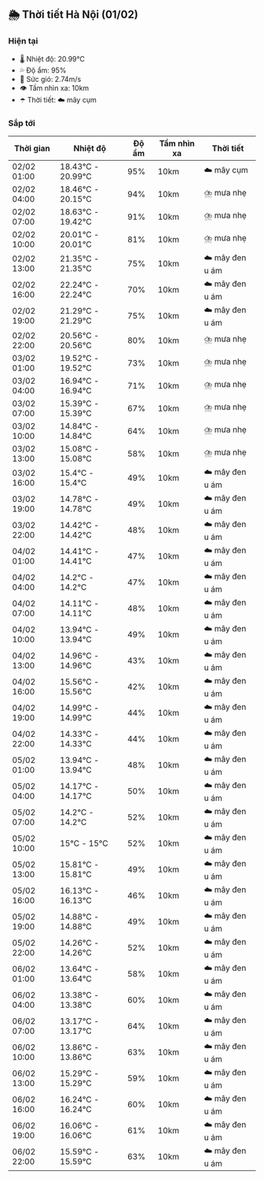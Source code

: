## 🌦️ Thời tiết Hà Nội (01/02)

### Hiện tại

- 🌡️ Nhiệt độ: 20.99℃
- 💦 Độ ẩm: 95%
- 💨 Sức gió: 2.74m/s
- 👁️ Tầm nhìn xa: 10km
- ☂️ Thời tiết: ☁️ mây cụm

### Sắp tới

| Thời gian | Nhiệt độ | Độ ẩm | Tầm nhìn xa | Thời tiết |
| --- | --- | --- | --- | --- |
| 02/02 01:00 | 18.43℃ - 20.99℃ | 95% | 10km | ☁️ mây cụm |
| 02/02 04:00 | 18.46℃ - 20.15℃ | 94% | 10km | ⛈️ mưa nhẹ |
| 02/02 07:00 | 18.63℃ - 19.42℃ | 91% | 10km | ⛈️ mưa nhẹ |
| 02/02 10:00 | 20.01℃ - 20.01℃ | 81% | 10km | ⛈️ mưa nhẹ |
| 02/02 13:00 | 21.35℃ - 21.35℃ | 75% | 10km | ☁️ mây đen u ám |
| 02/02 16:00 | 22.24℃ - 22.24℃ | 70% | 10km | ☁️ mây đen u ám |
| 02/02 19:00 | 21.29℃ - 21.29℃ | 75% | 10km | ☁️ mây đen u ám |
| 02/02 22:00 | 20.56℃ - 20.56℃ | 80% | 10km | ⛈️ mưa nhẹ |
| 03/02 01:00 | 19.52℃ - 19.52℃ | 73% | 10km | ⛈️ mưa nhẹ |
| 03/02 04:00 | 16.94℃ - 16.94℃ | 71% | 10km | ⛈️ mưa nhẹ |
| 03/02 07:00 | 15.39℃ - 15.39℃ | 67% | 10km | ⛈️ mưa nhẹ |
| 03/02 10:00 | 14.84℃ - 14.84℃ | 64% | 10km | ⛈️ mưa nhẹ |
| 03/02 13:00 | 15.08℃ - 15.08℃ | 58% | 10km | ⛈️ mưa nhẹ |
| 03/02 16:00 | 15.4℃ - 15.4℃ | 49% | 10km | ☁️ mây đen u ám |
| 03/02 19:00 | 14.78℃ - 14.78℃ | 49% | 10km | ☁️ mây đen u ám |
| 03/02 22:00 | 14.42℃ - 14.42℃ | 48% | 10km | ☁️ mây đen u ám |
| 04/02 01:00 | 14.41℃ - 14.41℃ | 47% | 10km | ☁️ mây đen u ám |
| 04/02 04:00 | 14.2℃ - 14.2℃ | 47% | 10km | ☁️ mây đen u ám |
| 04/02 07:00 | 14.11℃ - 14.11℃ | 48% | 10km | ☁️ mây đen u ám |
| 04/02 10:00 | 13.94℃ - 13.94℃ | 49% | 10km | ☁️ mây đen u ám |
| 04/02 13:00 | 14.96℃ - 14.96℃ | 43% | 10km | ☁️ mây đen u ám |
| 04/02 16:00 | 15.56℃ - 15.56℃ | 42% | 10km | ☁️ mây đen u ám |
| 04/02 19:00 | 14.99℃ - 14.99℃ | 44% | 10km | ☁️ mây đen u ám |
| 04/02 22:00 | 14.33℃ - 14.33℃ | 44% | 10km | ☁️ mây đen u ám |
| 05/02 01:00 | 13.94℃ - 13.94℃ | 48% | 10km | ☁️ mây đen u ám |
| 05/02 04:00 | 14.17℃ - 14.17℃ | 50% | 10km | ☁️ mây đen u ám |
| 05/02 07:00 | 14.2℃ - 14.2℃ | 52% | 10km | ☁️ mây đen u ám |
| 05/02 10:00 | 15℃ - 15℃ | 52% | 10km | ☁️ mây đen u ám |
| 05/02 13:00 | 15.81℃ - 15.81℃ | 49% | 10km | ☁️ mây đen u ám |
| 05/02 16:00 | 16.13℃ - 16.13℃ | 46% | 10km | ☁️ mây đen u ám |
| 05/02 19:00 | 14.88℃ - 14.88℃ | 49% | 10km | ☁️ mây đen u ám |
| 05/02 22:00 | 14.26℃ - 14.26℃ | 52% | 10km | ☁️ mây đen u ám |
| 06/02 01:00 | 13.64℃ - 13.64℃ | 58% | 10km | ☁️ mây đen u ám |
| 06/02 04:00 | 13.38℃ - 13.38℃ | 60% | 10km | ☁️ mây đen u ám |
| 06/02 07:00 | 13.17℃ - 13.17℃ | 64% | 10km | ☁️ mây đen u ám |
| 06/02 10:00 | 13.86℃ - 13.86℃ | 63% | 10km | ☁️ mây đen u ám |
| 06/02 13:00 | 15.29℃ - 15.29℃ | 59% | 10km | ☁️ mây đen u ám |
| 06/02 16:00 | 16.24℃ - 16.24℃ | 60% | 10km | ☁️ mây đen u ám |
| 06/02 19:00 | 16.06℃ - 16.06℃ | 61% | 10km | ☁️ mây đen u ám |
| 06/02 22:00 | 15.59℃ - 15.59℃ | 63% | 10km | ☁️ mây đen u ám |
